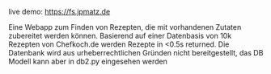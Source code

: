 live demo: https://fs.jpmatz.de

Eine Webapp zum Finden von Rezepten, die mit vorhandenen Zutaten zubereitet werden können. Basierend auf einer Datenbasis von 10k Rezepten von Chefkoch.de werden Rezepte in <0.5s returned.
Die Datenbank wird aus urheberrechtlichen Gründen nicht bereitgestellt, das DB Modell kann aber in db2.py eingesehen werden
